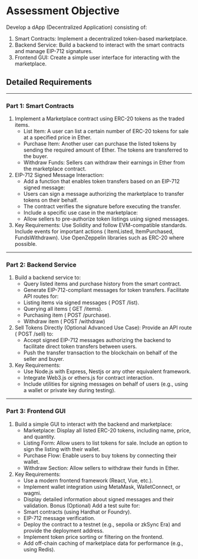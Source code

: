 # Assessment Objective

Develop a dApp (Decentralized Application) consisting of:

1. Smart Contracts: Implement a decentralized token-based marketplace.
2. Backend Service: Build a backend to interact with the smart contracts and manage EIP-712 signatures.
3. Frontend GUI: Create a simple user interface for interacting with the marketplace.

## Detailed Requirements

---

### Part 1: Smart Contracts

1. Implement a Marketplace contract using ERC-20 tokens as the traded items.
    - List Item: A user can list a certain number of ERC-20 tokens for sale at a specified price in Ether.
    - Purchase Item: Another user can purchase the listed tokens by sending the required amount of Ether. The tokens are
      transferred to
      the buyer.
    - Withdraw Funds: Sellers can withdraw their earnings in Ether from the marketplace contract.
2. EIP-712 Signed Message Interaction:
    - Add a function that enables token transfers based on an EIP-712 signed message:
    - Users can sign a message authorizing the marketplace to transfer tokens on their behalf.
    - The contract verifies the signature before executing the transfer.
    - Include a specific use case in the marketplace:
    - Allow sellers to pre-authorize token listings using signed messages.
3. Key Requirements:
   Use Solidity and follow EVM-compatible standards.
   Include events for important actions ( ItemListed, ItemPurchased, FundsWithdrawn).
   Use OpenZeppelin libraries such as ERC-20 where possible.

---

### Part 2: Backend Service

1. Build a backend service to:
    - Query listed items and purchase history from the smart contract.
    - Generate EIP-712-compliant messages for token transfers.
      Facilitate API routes for:
    - Listing items via signed messages ( POST /list).
    - Querying all items ( GET /items).
    - Purchasing item ( POST /purchase).
    - Withdraw item ( POST /withdraw)
2. Sell Tokens Directly (Optional Advanced Use Case):
   Provide an API route ( POST /sell) to:
    - Accept signed EIP-712 messages authorizing the backend to facilitate direct token transfers between users.
    - Push the transfer transaction to the blockchain on behalf of the seller and buyer.
3. Key Requirements:
    - Use Node.js with Express, Nestjs or any other equivalent framework.
    - Integrate Web3.js or ethers.js for contract interaction.
    - Include utilities for signing messages on behalf of users (e.g., using a wallet or private key during testing).

---

### Part 3: Frontend GUI

1. Build a simple GUI to interact with the backend and marketplace:
    - Marketplace: Display all listed ERC-20 tokens, including name, price, and quantity.
    - Listing Form: Allow users to list tokens for sale. Include an option to sign the listing with their wallet.
    - Purchase Flow: Enable users to buy tokens by connecting their wallet.
    - Withdraw Section: Allow sellers to withdraw their funds in Ether.
2. Key Requirements:
    - Use a modern frontend framework (React, Vue, etc.).
    - Implement wallet integration using MetaMask, WalletConnect, or wagmi.
    - Display detailed information about signed messages and their validation.
      Bonus (Optional)
      Add a test suite for:
    - Smart contracts (using Hardhat or Foundry).
    - EIP-712 message verification.
    - Deploy the contract to a testnet (e.g., sepolia or zkSync Era) and provide the deployment address.
    - Implement token price sorting or filtering on the frontend.
    - Add off-chain caching of marketplace data for performance (e.g., using Redis).
